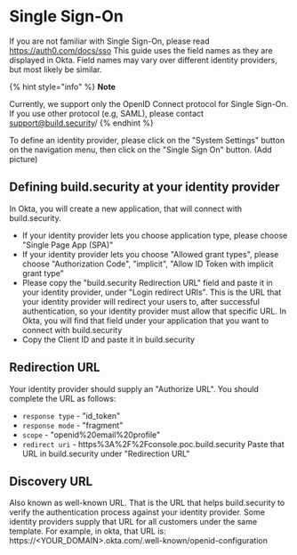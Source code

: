 # Single Sign-On
If you are not familiar with Single Sign-On, please read https://auth0.com/docs/sso
This guide uses the field names as they are displayed in Okta.
Field names may vary over different identity providers, but most likely be similar.

{% hint style="info" %}
**Note**

Currently, we support only the OpenID Connect protocol for Single Sign-On.
If you use other protocol (e.g, SAML), please contact support@build.security/
{% endhint %}

To define an identity provider, please click on the "System Settings" button on the navigation menu, then click on the "Single Sign On" button.
(Add picture)

## Defining build.security at your identity provider
In Okta, you will create a new application, that will connect with build.security.
* If your identity provider lets you choose application type, please choose "Single Page App (SPA)"
* If your identity provider lets you choose "Allowed grant types", please choose "Authorization Code", "implicit", "Allow ID Token with implicit grant type"
* Please copy the "build.security Redirection URL" field and paste it in your identity provider, under "Login redirect URIs".
This is the URL that your identity provider will redirect your users to, after successful authentication, so your identity provider must allow that specific URL.
In Okta, you will find that field under your application that you want to connect with build.security
* Copy the Client ID and paste it in build.security

## Redirection URL
Your identity provider should supply an "Authorize URL". You should complete the URL as follows:
* `response type` - "id_token"
* `response mode` - "fragment"
* `scope` - "openid%20email%20profile"
* `redirect uri` - https%3A%2F%2Fconsole.poc.build.security
Paste that URL in build.security under "Redirection URL"

## Discovery URL
Also known as well-known URL. That is the URL that helps build.security to verify the authentication process against your identity provider. 
Some identity providers supply that URL for all customers under the same template.
For example, in okta, that URL is: https://<YOUR_DOMAIN>.okta.com/.well-known/openid-configuration
